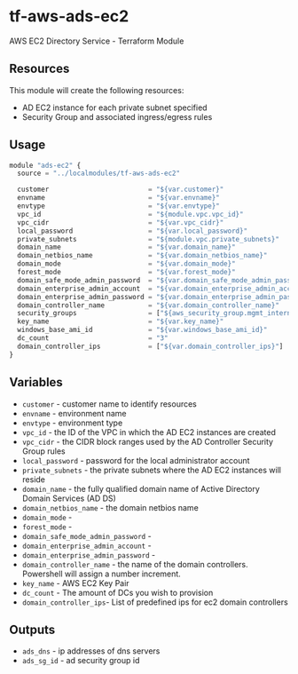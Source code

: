 tf-aws-ads-ec2
==============

AWS EC2 Directory Service - Terraform Module

Resources
---------

This module will create the following resources:

- AD EC2 instance for each private subnet specified
- Security Group and associated ingress/egress rules

Usage
-----

```js
module "ads-ec2" {
  source = "../localmodules/tf-aws-ads-ec2"

  customer                         = "${var.customer}"
  envname                          = "${var.envname}"
  envtype                          = "${var.envtype}"
  vpc_id                           = "${module.vpc.vpc_id}"
  vpc_cidr                         = "${var.vpc_cidr}"
  local_password                   = "${var.local_password}"
  private_subnets                  = "${module.vpc.private_subnets}"
  domain_name                      = "${var.domain_name}"
  domain_netbios_name              = "${var.domain_netbios_name}"
  domain_mode                      = "${var.domain_mode}"
  forest_mode                      = "${var.forest_mode}"
  domain_safe_mode_admin_password  = "${var.domain_safe_mode_admin_password}"
  domain_enterprise_admin_account  = "${var.domain_enterprise_admin_account}"
  domain_enterprise_admin_password = "${var.domain_enterprise_admin_password}"
  domain_controller_name           = "${var.domain_controller_name}"
  security_groups                  = ["${aws_security_group.mgmt_internal.id}"]
  key_name                         = "${var.key_name}"
  windows_base_ami_id              = "${var.windows_base_ami_id}"
  dc_count                         = "3"
  domain_controller_ips            = ["${var.domain_controller_ips}"]
}
```

Variables
---------

- `customer`             - customer name to identify resources
- `envname`              - environment name
- `envtype`              - environment type
- `vpc_id`               - the ID of the VPC in which the AD EC2 instances are created
- `vpc_cidr`             - the CIDR block ranges used by the AD Controller Security Group rules
- `local_password`       - password for the local administrator account
- `private_subnets`      - the private subnets where the AD EC2 instances will reside
- `domain_name`          - the fully qualified domain name of Active Directory Domain Services (AD DS)
- `domain_netbios_name`  - the domain netbios name
- `domain_mode`          - 
- `forest_mode`          -
- `domain_safe_mode_admin_password` -
- `domain_enterprise_admin_account` -
- `domain_enterprise_admin_password` -
- `domain_controller_name` - the name of the domain controllers. Powershell will assign a number increment.
- `key_name`             - AWS EC2 Key Pair
- `dc_count`             - The amount of DCs you wish to provision
- `domain_controller_ips`- List of predefined ips for ec2 domain controllers
  

Outputs
-------

- `ads_dns`                 - ip addresses of dns servers
- `ads_sg_id`               - ad security group id
